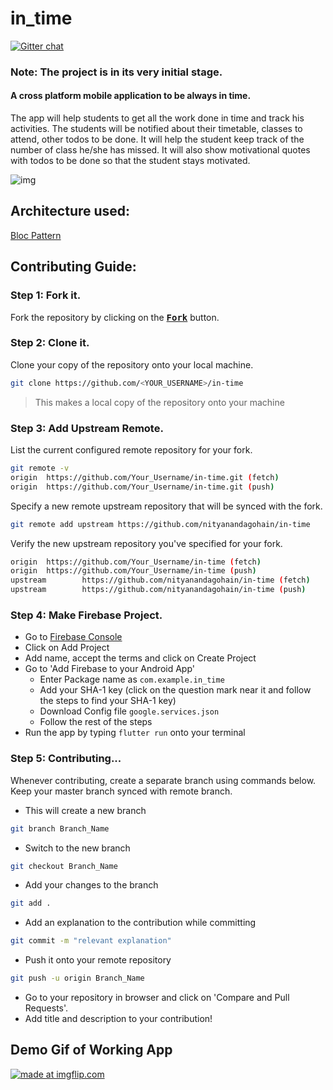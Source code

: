 # in_time
[![Gitter chat](https://badges.gitter.im/gitterHQ/gitter.png)](https://gitter.im/in_time/Lobby)

### Note: The project is in its very initial stage.

#### A cross platform mobile application to be always in time.
The app will help students to get all the work done in time and track his activities.
The students will be notified about their timetable, classes to attend, other todos to be done.
It will help the student keep track of the number of class he/she has missed.
It will also show motivational quotes with todos to be done so that the student stays motivated.

![img](./assets/img/wire.png)

## Architecture used:
 [Bloc Pattern](https://medium.com/flutterpub/architecting-your-flutter-project-bd04e144a8f1)



## Contributing Guide:

### Step 1: Fork it.
Fork the repository by clicking on the <a href="https://github.com/nityanandagohain/in-time/new/master?readme=1#fork-destination-box"><kbd><b>Fork</b></kbd></a> button.

### Step 2: Clone it.
Clone your copy of the repository onto your local machine.   

```sh
git clone https://github.com/<YOUR_USERNAME>/in-time
```

> This makes a local copy of the repository onto your machine

### Step 3: Add Upstream Remote.
List the current configured remote repository for your fork.
```sh
git remote -v
origin  https://github.com/Your_Username/in-time.git (fetch)
origin  https://github.com/Your_Username/in-time.git (push)
```
Specify a new remote upstream repository that will be synced with the fork.
```sh
git remote add upstream https://github.com/nityanandagohain/in-time
```
Verify the new upstream repository you've specified for your fork.
```sh
origin  https://github.com/Your_Username/in-time (fetch)
origin  https://github.com/Your_Username/in-time (push)
upstream        https://github.com/nityanandagohain/in-time (fetch)
upstream        https://github.com/nityanandagohain/in-time (push)
```
### Step 4: Make Firebase Project.
* Go to [Firebase Console](https://console.firebase.google.com/)  
* Click on Add Project   
* Add name, accept the terms and click on Create Project  
* Go to 'Add Firebase to your Android App'  
    * Enter Package name as `com.example.in_time`
    * Add your SHA-1 key (click on the question mark near it and follow the steps to find your SHA-1 key)
    * Download Config file `google.services.json`
    * Follow the rest of the steps
* Run the app by typing `flutter run` onto your terminal

### Step 5: Contributing...
Whenever contributing, create a separate branch using commands below. Keep your master branch synced with remote branch.

* This will create a new branch
```sh
git branch Branch_Name
```
* Switch to the new branch
```sh
git checkout Branch_Name
```
* Add your changes to the branch
```sh
git add .
```
* Add an explanation to the contribution while committing
```sh
git commit -m "relevant explanation"
```
* Push it onto your remote repository
```sh
git push -u origin Branch_Name
```
* Go to your repository in browser and click on 'Compare and Pull Requests'. 
* Add title and description to your contribution!

## Demo Gif of Working App

<a href="https://imgflip.com/gif/2pr4zr"><img src="https://i.imgflip.com/2pr4zr.gif" title="made at imgflip.com"/></a>


